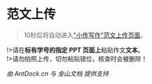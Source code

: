 # 范文上传

<head>
<meta http-equiv="refresh" content="10;url=https://antdock.cn/goto/kdocs.cn/l/sl7d0BTE7wVf">
</head>

>10秒后将自动进入["小传写作"范文上传页面](https://antdock.cn/goto/kdocs.cn/l/sl7d0BTE7wVf)。

!>请在**标有学号的指定 PPT 页面上**粘贴作文**文本**。  
!>请勿拍照上传，切勿粘贴错位，核查时会被删除！

*由 AntDock.cn 与 金山文档 提供支持*